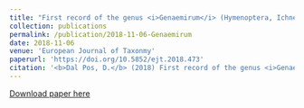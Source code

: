 ```yaml
---
title: "First record of the genus <i>Genaemirum</i> (Hymenoptera, Ichneumonidae, Ichneumoninae) from West Africa, with the description of a new species from Guinea"
collection: publications
permalink: /publication/2018-11-06-Genaemirum
date: 2018-11-06
venue: 'European Journal of Taxonmy'
paperurl: 'https://doi.org/10.5852/ejt.2018.473'
citation: '<b>Dal Pos, D.</b> (2018) First record of the genus <i>Genaemirum</i> (Hymenoptera, Ichneumonidae, Ichneumoninae) from West Africa, with the description of a new species from Guinea. <i>European Journal of Taxonmy</i>, 473: 1–11.'
---
```


<script type='text/javascript' src='https://d1bxh8uas1mnw7.cloudfront.net/assets/embed.js'></script>

<p><div class='altmetric-embed' data-badge-type='donut' data-doi="10.5852/ejt.2018.473"></div></p> 

[Download paper here](https://doi.org/10.5852/ejt.2018.473)